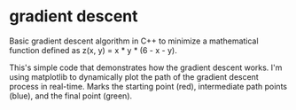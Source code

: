 ﻿# gradient descent

Basic gradient descent algorithm in C++ to minimize a mathematical function defined as z(x, y) = x * y * (6 - x - y).

This's simple code that demonstrates how the gradient descent works. I'm using matplotlib to dynamically plot the path of the gradient descent process in real-time. Marks the starting point (red), intermediate path points (blue), and the final point (green). 

